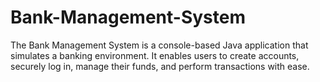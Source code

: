 # Bank-Management-System
The Bank Management System is a console-based Java application that simulates a banking environment. It enables users to create accounts, securely log in, manage their funds, and perform transactions with ease.

